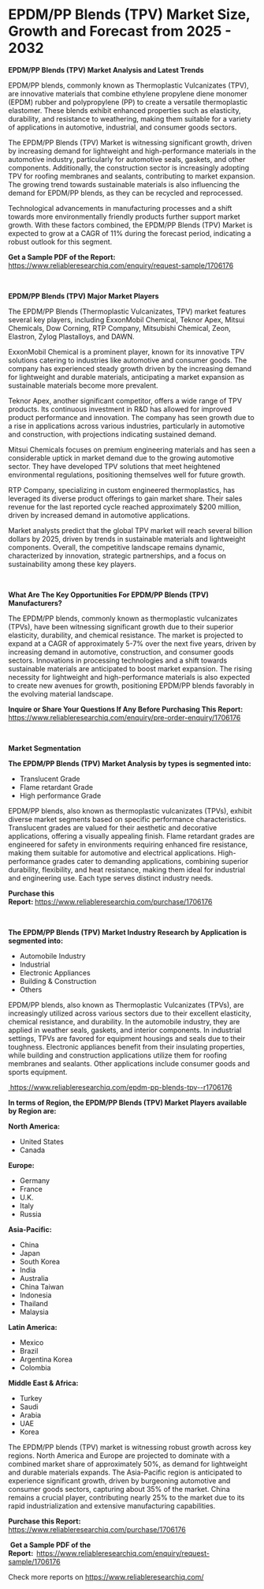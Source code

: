 <p><h1>EPDM/PP Blends (TPV) Market Size, Growth and Forecast from 2025 - 2032</h1></p><p><strong>EPDM/PP Blends (TPV) Market Analysis and Latest Trends</strong></p>
<p><p>EPDM/PP blends, commonly known as Thermoplastic Vulcanizates (TPV), are innovative materials that combine ethylene propylene diene monomer (EPDM) rubber and polypropylene (PP) to create a versatile thermoplastic elastomer. These blends exhibit enhanced properties such as elasticity, durability, and resistance to weathering, making them suitable for a variety of applications in automotive, industrial, and consumer goods sectors.</p><p>The EPDM/PP Blends (TPV) Market is witnessing significant growth, driven by increasing demand for lightweight and high-performance materials in the automotive industry, particularly for automotive seals, gaskets, and other components. Additionally, the construction sector is increasingly adopting TPV for roofing membranes and sealants, contributing to market expansion. The growing trend towards sustainable materials is also influencing the demand for EPDM/PP blends, as they can be recycled and reprocessed.</p><p>Technological advancements in manufacturing processes and a shift towards more environmentally friendly products further support market growth. With these factors combined, the EPDM/PP Blends (TPV) Market is expected to grow at a CAGR of 11% during the forecast period, indicating a robust outlook for this segment.</p></p>
<p><strong>Get a Sample PDF of the Report:&nbsp;</strong> <a href="https://www.reliableresearchiq.com/enquiry/request-sample/1706176?utm_campaign=3100&utm_medium=2&utm_source=Github&utm_content=ia&utm_term=27032025&utm_id=epdmpp-blends-tpv">https://www.reliableresearchiq.com/enquiry/request-sample/1706176</a></p>
<p>&nbsp;</p>
<p><strong>EPDM/PP Blends (TPV) Major Market Players</strong></p>
<p><p>The EPDM/PP Blends (Thermoplastic Vulcanizates, TPV) market features several key players, including ExxonMobil Chemical, Teknor Apex, Mitsui Chemicals, Dow Corning, RTP Company, Mitsubishi Chemical, Zeon, Elastron, Zylog Plastalloys, and DAWN. </p><p>ExxonMobil Chemical is a prominent player, known for its innovative TPV solutions catering to industries like automotive and consumer goods. The company has experienced steady growth driven by the increasing demand for lightweight and durable materials, anticipating a market expansion as sustainable materials become more prevalent.</p><p>Teknor Apex, another significant competitor, offers a wide range of TPV products. Its continuous investment in R&D has allowed for improved product performance and innovation. The company has seen growth due to a rise in applications across various industries, particularly in automotive and construction, with projections indicating sustained demand.</p><p>Mitsui Chemicals focuses on premium engineering materials and has seen a considerable uptick in market demand due to the growing automotive sector. They have developed TPV solutions that meet heightened environmental regulations, positioning themselves well for future growth.</p><p>RTP Company, specializing in custom engineered thermoplastics, has leveraged its diverse product offerings to gain market share. Their sales revenue for the last reported cycle reached approximately $200 million, driven by increased demand in automotive applications.</p><p>Market analysts predict that the global TPV market will reach several billion dollars by 2025, driven by trends in sustainable materials and lightweight components. Overall, the competitive landscape remains dynamic, characterized by innovation, strategic partnerships, and a focus on sustainability among these key players.</p></p>
<p>&nbsp;</p>
<p><strong>What Are The Key Opportunities For EPDM/PP Blends (TPV) Manufacturers?</strong></p>
<p><p>The EPDM/PP blends, commonly known as thermoplastic vulcanizates (TPVs), have been witnessing significant growth due to their superior elasticity, durability, and chemical resistance. The market is projected to expand at a CAGR of approximately 5-7% over the next five years, driven by increasing demand in automotive, construction, and consumer goods sectors. Innovations in processing technologies and a shift towards sustainable materials are anticipated to boost market expansion. The rising necessity for lightweight and high-performance materials is also expected to create new avenues for growth, positioning EPDM/PP blends favorably in the evolving material landscape.</p></p>
<p><strong>Inquire or Share Your Questions If Any Before Purchasing This Report:</strong> <a href="https://www.reliableresearchiq.com/enquiry/pre-order-enquiry/1706176?utm_campaign=3100&utm_medium=2&utm_source=Github&utm_content=ia&utm_term=27032025&utm_id=epdmpp-blends-tpv">https://www.reliableresearchiq.com/enquiry/pre-order-enquiry/1706176</a></p>
<p>&nbsp;</p>
<p><strong>Market Segmentation</strong></p>
<p><strong>The EPDM/PP Blends (TPV) Market Analysis by types is segmented into:</strong></p>
<p><ul><li>Translucent Grade</li><li>Flame retardant Grade</li><li>High performance Grade</li></ul></p>
<p><p>EPDM/PP blends, also known as thermoplastic vulcanizates (TPVs), exhibit diverse market segments based on specific performance characteristics. Translucent grades are valued for their aesthetic and decorative applications, offering a visually appealing finish. Flame retardant grades are engineered for safety in environments requiring enhanced fire resistance, making them suitable for automotive and electrical applications. High-performance grades cater to demanding applications, combining superior durability, flexibility, and heat resistance, making them ideal for industrial and engineering use. Each type serves distinct industry needs.</p></p>
<p><strong>Purchase this Report:&nbsp;</strong><a href="https://www.reliableresearchiq.com/purchase/1706176?utm_campaign=3100&utm_medium=2&utm_source=Github&utm_content=ia&utm_term=27032025&utm_id=epdmpp-blends-tpv">https://www.reliableresearchiq.com/purchase/1706176</a></p>
<p>&nbsp;</p>
<p><strong>The EPDM/PP Blends (TPV) Market Industry Research by Application is segmented into:</strong></p>
<p><ul><li>Automobile Industry</li><li>Industrial</li><li>Electronic Appliances</li><li>Building & Construction</li><li>Others</li></ul></p>
<p><p>EPDM/PP blends, also known as Thermoplastic Vulcanizates (TPVs), are increasingly utilized across various sectors due to their excellent elasticity, chemical resistance, and durability. In the automobile industry, they are applied in weather seals, gaskets, and interior components. In industrial settings, TPVs are favored for equipment housings and seals due to their toughness. Electronic appliances benefit from their insulating properties, while building and construction applications utilize them for roofing membranes and sealants. Other applications include consumer goods and sports equipment.</p></p>
<p><a href="https://www.reliableresearchiq.com/epdm-pp-blends-tpv--r1706176?utm_campaign=3100&utm_medium=2&utm_source=Github&utm_content=ia&utm_term=27032025&utm_id=epdmpp-blends-tpv">&nbsp;https://www.reliableresearchiq.com/epdm-pp-blends-tpv--r1706176</a></p>
<p><strong>In terms of Region, the EPDM/PP Blends (TPV) Market Players available by Region are:</strong></p>
<p>
    <p> <strong> North America: </strong>
        <ul>
            <li>United States</li>
            <li>Canada</li>
        </ul>
        </p> 
    <p> <strong> Europe: </strong>
        <ul>
            <li>Germany</li>
            <li>France</li>
            <li>U.K.</li>
            <li>Italy</li>
            <li>Russia</li>
        </ul>
        </p> 
    <p> <strong> Asia-Pacific: </strong>
        <ul>
            <li>China</li>
            <li>Japan</li>
            <li>South Korea</li>
            <li>India</li>
            <li>Australia</li>
            <li>China Taiwan</li>
            <li>Indonesia</li>
            <li>Thailand</li>
            <li>Malaysia</li>
        </ul>
        </p> 
    <p> <strong> Latin America: </strong>
        <ul>
            <li>Mexico</li>
            <li>Brazil</li>
            <li>Argentina Korea</li>
            <li>Colombia</li>
        </ul>
        </p> 
    <p> <strong> Middle East & Africa: </strong>
        <ul>
            <li>Turkey</li>
            <li>Saudi</li>
            <li>Arabia</li>
            <li>UAE</li>
            <li>Korea</li>
        </ul>
    </p>
    </p>
<p><p>The EPDM/PP blends (TPV) market is witnessing robust growth across key regions. North America and Europe are projected to dominate with a combined market share of approximately 50%, as demand for lightweight and durable materials expands. The Asia-Pacific region is anticipated to experience significant growth, driven by burgeoning automotive and consumer goods sectors, capturing about 35% of the market. China remains a crucial player, contributing nearly 25% to the market due to its rapid industrialization and extensive manufacturing capabilities.</p></p>
<p><strong>Purchase this Report: </strong><a href="https://www.reliableresearchiq.com/purchase/1706176?utm_campaign=3100&utm_medium=2&utm_source=Github&utm_content=ia&utm_term=27032025&utm_id=epdmpp-blends-tpv">https://www.reliableresearchiq.com/purchase/1706176</a></p>
<p>&nbsp;<strong>Get a Sample PDF of the Report:&nbsp;&nbsp;</strong><a href="https://www.reliableresearchiq.com/enquiry/request-sample/1706176?utm_campaign=3100&utm_medium=2&utm_source=Github&utm_content=ia&utm_term=27032025&utm_id=epdmpp-blends-tpv">https://www.reliableresearchiq.com/enquiry/request-sample/1706176</a></p>
<p><strong></strong></p>
<p>Check more reports on <a href="https://www.reliableresearchiq.com/?utm_campaign=3100&utm_medium=2&utm_source=Github&utm_content=ia&utm_term=27032025&utm_id=epdmpp-blends-tpv">https://www.reliableresearchiq.com/</a></p>